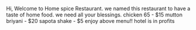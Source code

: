  Hi, Welcome to Home spice Restaurant. we named this restaurant to have a taste of home food. we need all your blessings.
chicken 65 - $15
mutton briyani - $20
sapota shake - $5
enjoy above menu!!
hotel is in profits